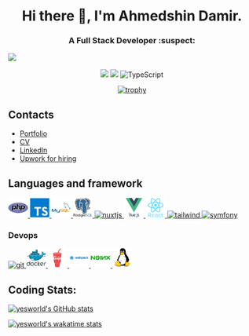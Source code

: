 <h1 align="center">Hi there 👋, I'm Ahmedshin Damir.</h1>
<h3 align="center">A Full Stack Developer :suspect:</h3>

![]([http://i.imgur.com/OUkLi.gif](https://user-images.githubusercontent.com/18350557/176309783-0785949b-9127-417c-8b55-ab5a4333674e.gif))

<div align="center">

![](https://komarev.com/ghpvc/?username=yesworld&style=flat-square)
[![](https://shields.io/badge/version-3.0-green?logo=Vue.js&style=flat-square)](https://v3.vuejs.org/)
![TypeScript](https://img.shields.io/badge/TypeScript-Strict-blue?style=flat-square)

[![trophy](https://github-profile-trophy.vercel.app/?username=yesworld&theme=nord&row=1)](https://github.com/ryo-ma/github-profile-trophy)
</div>

## Contacts
- [Portfolio](https://yesworld.github.io/portfolio/)
- [CV](https://docs.google.com/document/d/1MYYm2w2dJ0wMuCSIsK64F7cJWNsvtyGuMBxUuqP04xg)
- [LinkedIn](https://www.linkedin.com/in/yesworld/)
- [Upwork for hiring](https://www.upwork.com/o/profiles/users/~01c2ce2b7960602c19/)

## Languages and framework
<a href="https://www.php.net" target="_blank"> <img src="https://raw.githubusercontent.com/devicons/devicon/master/icons/php/php-original.svg" alt="php" width="40" height="40"/> </a>
<a href="https://www.typescriptlang.org/" target="_blank"> <img src="https://raw.githubusercontent.com/devicons/devicon/master/icons/typescript/typescript-original.svg" alt="typescript" width="40" height="40"/> </a>
<a href="https://www.mysql.com/" target="_blank"> <img src="https://raw.githubusercontent.com/devicons/devicon/master/icons/mysql/mysql-original-wordmark.svg" alt="mysql" width="40" height="40"/> </a>
<a href="https://www.postgresql.org" target="_blank"> <img src="https://raw.githubusercontent.com/devicons/devicon/master/icons/postgresql/postgresql-original-wordmark.svg" alt="postgresql" width="40" height="40"/> </a>
<a href="https://nuxtjs.org/" rel="nofollow"> <img src="https://camo.githubusercontent.com/faa52408def7e90dd8b2c84a09a62bf675ba11152395c61dae6a131458fbbae8/68747470733a2f2f7777772e766563746f726c6f676f2e7a6f6e652f6c6f676f732f6e7578746a732f6e7578746a732d69636f6e2e737667" alt="nuxtjs" width="40" height="40" data-canonical-src="https://www.vectorlogo.zone/logos/nuxtjs/nuxtjs-icon.svg" style="max-width: 100%;"> </a>
<a href="https://vuejs.org/" rel="nofollow"> <img src="https://raw.githubusercontent.com/devicons/devicon/master/icons/vuejs/vuejs-original-wordmark.svg" alt="vuejs" width="40" height="40" style="max-width: 100%;"> </a>
<a href="https://reactjs.org/" rel="nofollow"> <img src="https://raw.githubusercontent.com/devicons/devicon/master/icons/react/react-original-wordmark.svg" alt="react" width="40" height="40" style="max-width: 100%;"> </a>
<a href="https://tailwindcss.com/" rel="nofollow"> <img src="https://camo.githubusercontent.com/5734d0669fe22ce04a1cb989a156cd32c379875f6bca56d5210c9432824856d9/68747470733a2f2f7777772e766563746f726c6f676f2e7a6f6e652f6c6f676f732f7461696c77696e646373732f7461696c77696e646373732d69636f6e2e737667" alt="tailwind" width="40" height="40" data-canonical-src="https://www.vectorlogo.zone/logos/tailwindcss/tailwindcss-icon.svg" style="max-width: 100%;"> </a>
<a href="https://symfony.com" rel="nofollow"> <img src="https://camo.githubusercontent.com/1db24c6c39a6a99fa17530e099333c559c9a5efafe2ae36c73fac8263924c573/68747470733a2f2f73796d666f6e792e636f6d2f6c6f676f732f73796d666f6e795f626c61636b5f30332e737667" alt="symfony" width="40" height="40" data-canonical-src="https://symfony.com/logos/symfony_black_03.svg" style="max-width: 100%;"> </a>

### Devops
<a href="https://git-scm.com/" rel="nofollow"> <img src="https://camo.githubusercontent.com/fbfcb9e3dc648adc93bef37c718db16c52f617ad055a26de6dc3c21865c3321d/68747470733a2f2f7777772e766563746f726c6f676f2e7a6f6e652f6c6f676f732f6769742d73636d2f6769742d73636d2d69636f6e2e737667" alt="git" width="40" height="40" data-canonical-src="https://www.vectorlogo.zone/logos/git-scm/git-scm-icon.svg" style="max-width: 100%;"> </a>
<a href="https://www.docker.com/" rel="nofollow"> <img src="https://raw.githubusercontent.com/devicons/devicon/master/icons/docker/docker-original-wordmark.svg" alt="docker" width="40" height="40" style="max-width: 100%;"> </a>
<a href="https://gulpjs.com" rel="nofollow"> <img src="https://raw.githubusercontent.com/devicons/devicon/master/icons/gulp/gulp-plain.svg" alt="gulp" width="40" height="40" style="max-width: 100%;"> </a>
<a href="https://webpack.js.org" rel="nofollow"> <img src="https://raw.githubusercontent.com/devicons/devicon/d00d0969292a6569d45b06d3f350f463a0107b0d/icons/webpack/webpack-original-wordmark.svg" alt="webpack" width="40" height="40" style="max-width: 100%;"> </a>
<a href="https://www.nginx.com" rel="nofollow"> <img src="https://raw.githubusercontent.com/devicons/devicon/master/icons/nginx/nginx-original.svg" alt="nginx" width="40" height="40" style="max-width: 100%;"> </a>
<a href="https://www.linux.org/" rel="nofollow"> <img src="https://raw.githubusercontent.com/devicons/devicon/master/icons/linux/linux-original.svg" alt="linux" width="40" height="40" style="max-width: 100%;"> </a>


## Coding Stats:

[![yesworld's GitHub stats](https://github-readme-stats.vercel.app/api?username=yesworld&show_icons=true&custom_title=GitHub%20Stats)](https://github.com/anuraghazra/github-readme-stats)

[![yesworld's wakatime stats](https://github-readme-stats.vercel.app/api/wakatime?username=yesworld&layout=compact)](https://github.com/anuraghazra/github-readme-stats)
